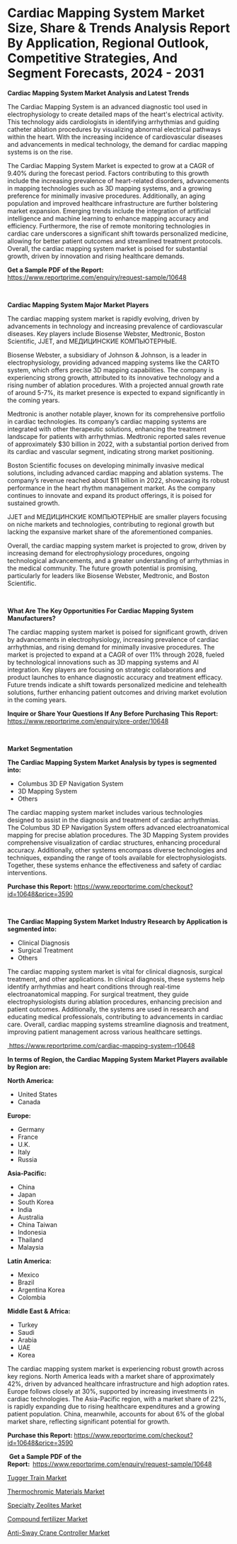 <p><h1>Cardiac Mapping System Market Size, Share & Trends Analysis Report By Application, Regional Outlook, Competitive Strategies, And Segment Forecasts, 2024 - 2031</h1></p><p><strong>Cardiac Mapping System Market Analysis and Latest Trends</strong></p>
<p><p>The Cardiac Mapping System is an advanced diagnostic tool used in electrophysiology to create detailed maps of the heart's electrical activity. This technology aids cardiologists in identifying arrhythmias and guiding catheter ablation procedures by visualizing abnormal electrical pathways within the heart. With the increasing incidence of cardiovascular diseases and advancements in medical technology, the demand for cardiac mapping systems is on the rise.</p><p>The Cardiac Mapping System Market is expected to grow at a CAGR of 9.40% during the forecast period. Factors contributing to this growth include the increasing prevalence of heart-related disorders, advancements in mapping technologies such as 3D mapping systems, and a growing preference for minimally invasive procedures. Additionally, an aging population and improved healthcare infrastructure are further bolstering market expansion. Emerging trends include the integration of artificial intelligence and machine learning to enhance mapping accuracy and efficiency. Furthermore, the rise of remote monitoring technologies in cardiac care underscores a significant shift towards personalized medicine, allowing for better patient outcomes and streamlined treatment protocols. Overall, the cardiac mapping system market is poised for substantial growth, driven by innovation and rising healthcare demands.</p></p>
<p><strong>Get a Sample PDF of the Report:&nbsp;</strong> <a href="https://www.reportprime.com/enquiry/request-sample/10648">https://www.reportprime.com/enquiry/request-sample/10648</a></p>
<p>&nbsp;</p>
<p><strong>Cardiac Mapping System Major Market Players</strong></p>
<p><p>The cardiac mapping system market is rapidly evolving, driven by advancements in technology and increasing prevalence of cardiovascular diseases. Key players include Biosense Webster, Medtronic, Boston Scientific, JJET, and МЕДИЦИНСКИЕ КОМПЬЮТЕРНЫЕ. </p><p>Biosense Webster, a subsidiary of Johnson & Johnson, is a leader in electrophysiology, providing advanced mapping systems like the CARTO system, which offers precise 3D mapping capabilities. The company is experiencing strong growth, attributed to its innovative technology and a rising number of ablation procedures. With a projected annual growth rate of around 5-7%, its market presence is expected to expand significantly in the coming years.</p><p>Medtronic is another notable player, known for its comprehensive portfolio in cardiac technologies. Its company’s cardiac mapping systems are integrated with other therapeutic solutions, enhancing the treatment landscape for patients with arrhythmias. Medtronic reported sales revenue of approximately $30 billion in 2022, with a substantial portion derived from its cardiac and vascular segment, indicating strong market positioning.</p><p>Boston Scientific focuses on developing minimally invasive medical solutions, including advanced cardiac mapping and ablation systems. The company’s revenue reached about $11 billion in 2022, showcasing its robust performance in the heart rhythm management market. As the company continues to innovate and expand its product offerings, it is poised for sustained growth.</p><p>JJET and МЕДИЦИНСКИЕ КОМПЬЮТЕРНЫЕ are smaller players focusing on niche markets and technologies, contributing to regional growth but lacking the expansive market share of the aforementioned companies.</p><p>Overall, the cardiac mapping system market is projected to grow, driven by increasing demand for electrophysiology procedures, ongoing technological advancements, and a greater understanding of arrhythmias in the medical community. The future growth potential is promising, particularly for leaders like Biosense Webster, Medtronic, and Boston Scientific.</p></p>
<p>&nbsp;</p>
<p><strong>What Are The Key Opportunities For Cardiac Mapping System Manufacturers?</strong></p>
<p><p>The cardiac mapping system market is poised for significant growth, driven by advancements in electrophysiology, increasing prevalence of cardiac arrhythmias, and rising demand for minimally invasive procedures. The market is projected to expand at a CAGR of over 11% through 2028, fueled by technological innovations such as 3D mapping systems and AI integration. Key players are focusing on strategic collaborations and product launches to enhance diagnostic accuracy and treatment efficacy. Future trends indicate a shift towards personalized medicine and telehealth solutions, further enhancing patient outcomes and driving market evolution in the coming years.</p></p>
<p><strong>Inquire or Share Your Questions If Any Before Purchasing This Report:</strong> <a href="https://www.reportprime.com/enquiry/pre-order/10648">https://www.reportprime.com/enquiry/pre-order/10648</a></p>
<p>&nbsp;</p>
<p><strong>Market Segmentation</strong></p>
<p><strong>The Cardiac Mapping System Market Analysis by types is segmented into:</strong></p>
<p><ul><li>Columbus 3D EP Navigation System</li><li>3D Mapping System</li><li>Others</li></ul></p>
<p><p>The cardiac mapping system market includes various technologies designed to assist in the diagnosis and treatment of cardiac arrhythmias. The Columbus 3D EP Navigation System offers advanced electroanatomical mapping for precise ablation procedures. The 3D Mapping System provides comprehensive visualization of cardiac structures, enhancing procedural accuracy. Additionally, other systems encompass diverse technologies and techniques, expanding the range of tools available for electrophysiologists. Together, these systems enhance the effectiveness and safety of cardiac interventions.</p></p>
<p><strong>Purchase this Report:&nbsp;</strong><a href="https://www.reportprime.com/checkout?id=10648&price=3590">https://www.reportprime.com/checkout?id=10648&price=3590</a></p>
<p>&nbsp;</p>
<p><strong>The Cardiac Mapping System Market Industry Research by Application is segmented into:</strong></p>
<p><ul><li>Clinical Diagnosis</li><li>Surgical Treatment</li><li>Others</li></ul></p>
<p><p>The cardiac mapping system market is vital for clinical diagnosis, surgical treatment, and other applications. In clinical diagnosis, these systems help identify arrhythmias and heart conditions through real-time electroanatomical mapping. For surgical treatment, they guide electrophysiologists during ablation procedures, enhancing precision and patient outcomes. Additionally, the systems are used in research and educating medical professionals, contributing to advancements in cardiac care. Overall, cardiac mapping systems streamline diagnosis and treatment, improving patient management across various healthcare settings.</p></p>
<p><a href="https://www.reportprime.com/cardiac-mapping-system-r10648">&nbsp;https://www.reportprime.com/cardiac-mapping-system-r10648</a></p>
<p><strong>In terms of Region, the Cardiac Mapping System Market Players available by Region are:</strong></p>
<p>
    <p> <strong> North America: </strong>
        <ul>
            <li>United States</li>
            <li>Canada</li>
        </ul>
        </p> 
    <p> <strong> Europe: </strong>
        <ul>
            <li>Germany</li>
            <li>France</li>
            <li>U.K.</li>
            <li>Italy</li>
            <li>Russia</li>
        </ul>
        </p> 
    <p> <strong> Asia-Pacific: </strong>
        <ul>
            <li>China</li>
            <li>Japan</li>
            <li>South Korea</li>
            <li>India</li>
            <li>Australia</li>
            <li>China Taiwan</li>
            <li>Indonesia</li>
            <li>Thailand</li>
            <li>Malaysia</li>
        </ul>
        </p> 
    <p> <strong> Latin America: </strong>
        <ul>
            <li>Mexico</li>
            <li>Brazil</li>
            <li>Argentina Korea</li>
            <li>Colombia</li>
        </ul>
        </p> 
    <p> <strong> Middle East & Africa: </strong>
        <ul>
            <li>Turkey</li>
            <li>Saudi</li>
            <li>Arabia</li>
            <li>UAE</li>
            <li>Korea</li>
        </ul>
    </p>
    </p>
<p><p>The cardiac mapping system market is experiencing robust growth across key regions. North America leads with a market share of approximately 42%, driven by advanced healthcare infrastructure and high adoption rates. Europe follows closely at 30%, supported by increasing investments in cardiac technologies. The Asia-Pacific region, with a market share of 22%, is rapidly expanding due to rising healthcare expenditures and a growing patient population. China, meanwhile, accounts for about 6% of the global market share, reflecting significant potential for growth.</p></p>
<p><strong>Purchase this Report: </strong><a href="https://www.reportprime.com/checkout?id=10648&price=3590">https://www.reportprime.com/checkout?id=10648&price=3590</a></p>
<p>&nbsp;<strong>Get a Sample PDF of the Report:&nbsp;&nbsp;</strong><a href="https://www.reportprime.com/enquiry/request-sample/10648">https://www.reportprime.com/enquiry/request-sample/10648</a></p>
<p><strong></strong></p>
<p><p><a href="https://issuu.com/reportprime-2/docs/tugger-train-market-size-2030.pptx_90bd2576c09c23">Tugger Train Market</a></p><p><a href="https://www.linkedin.com/pulse/global-thermochromic-materials-market-product-type-application-sexpe?trackingId=fQB552BERDScX3aR4VYHsQ%3D%3D">Thermochromic Materials Market</a></p><p><a href="https://www.linkedin.com/pulse/specialty-zeolites-market-outlook-complete-industry-gvkye?trackingId=Jzwyh311QNS9m5g3DGFv2g%3D%3D">Specialty Zeolites Market</a></p><p><a href="https://medium.com/@madisonaguilar75/the-global-compound-fertilizer-market-is-a-dynamic-and-growing-industry-f047798f24df">Compound fertilizer Market</a></p><p><a href="https://issuu.com/reportprime-2/docs/anti-sway-crane-controller-market-s_3962d9c94e05c7">Anti-Sway Crane Controller Market</a></p></p>